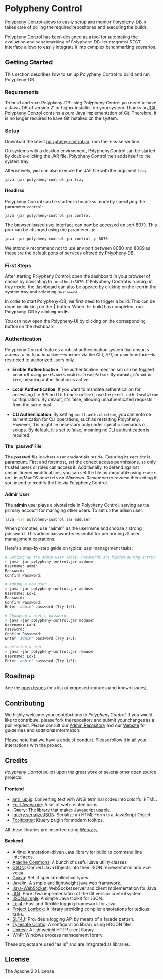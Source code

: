 # Polypheny Control
Polypheny Control allows to easily setup and monitor Polypheny-DB. It takes care of pulling the required repositories and executing the builds.

Polypheny Control has been designed as a tool for automating the evaluation and benchmarking of Polypheny-DB. Its integrated REST interface allows to easily integrate it into complex benchmarking scenarios.


## Getting Started
This section describes how to set up Polypheny Control to build and run Polypheny-DB.


### Requirements
To build and start Polypheny-DB using Polypheny Control you need to have a Java JDK of version 21 or higher installed on your system.
Thanks to [JGit](https://eclipse.dev/jgit/), Polypheny Control contains a pure Java implementation of Git. Therefore, it is no longer required to have Git installed on the system.


### Setup
Download the latest [polypheny-control.jar](https://github.com/polypheny/Polypheny-Control/releases/latest) from the release section. 

On systems with a desktop environment, Polypheny Control can be started by double-clicking the JAR file. Polypheny Control then adds itself to the system tray.

Alternatively, you can also execute the JAR file with the argument `tray`:
```
java -jar polypheny-control.jar tray
```

#### Headless

Polypheny Control can be started in headless mode by specifying the parameter `control`:

```
java -jar polypheny-control.jar control
```

The browser-based user interface can now be accessed on port 8070. This port can be changed using the parameter `-p`:

```
java -jar polypheny-control.jar control -p 8070
```

We strongly recommend not to use any port between 8080 and 8089 as these are the default ports of services offered by Polypheny-DB.


### First Steps

After starting Polypheny Control, open the dashboard in your browser of choice by navigating to `localhost:8070`. If Polypheny Control is running in tray mode, the dashboard can also be opened by clicking on the icon in the system tray and selecting `dashboard`.

In order to start Polypheny-DB, we first need to trigger a build. This can be done by clicking on the :arrows_counterclockwise: button. When the build has completed, run Polypheny-DB by clicking on :arrow_forward:.

You can now open the Polypheny-UI by clicking on the corresponding button on the dashboard.

### Authentication

Polypheny Control features a robust authentication system that ensures access to its functionalities—whether via the CLI, API, or user interface—is restricted to authorized users only.

- **Enable Authentication**: The authentication mechanism can be toggled on or off using `pcrtl.auth.enable=(true|false)`. By default, it's set to `true`, meaning authentication is active.

- **Local Authentication**: If you want to mandate authentication for accessing the API and UI from `localhost`, use the `pcrtl.auth.local=true` configuration. By default, it's false, allowing unauthenticated requests from the same host.

- **CLI Authentication**: By setting `pcrtl.auth.cli=true`, you can enforce authentication for CLI operations, such as restarting Polypheny. However, this might be necessary only under specific scenarios or setups. By default, it is set to false, meaning no CLI authentication is required.

#### The 'passwd' File

The **passwd** file is where user credentials reside. Ensuring its security is paramount. First and foremost, set the correct access permissions, so only trusted users or roles can access it. Additionally, to defend against unsanctioned modifications, you can set the file as immutable using `chattr` on Linux/MacOS or `attrib` on Windows. Remember to reverse this setting if you intend to modify the file via Polypheny Control.

#### Admin User

The **admin** user plays a pivotal role in Polypheny Control, serving as the primary account for managing other users. To set up the admin user:

```bash
java -jar polypheny-control.jar adduser
```

When prompted, use "admin" as the username and choose a strong password. This admin password is essential for performing all user management operations.

Here's a step-by-step guide on typical user management tasks:

```bash
# Setting up the admin user (Note: Passwords are hidden during entry)
> java -jar polypheny-control.jar adduser
Username: admin
Password: 
Confirm Password: 

# Adding a new user
> java -jar polypheny-control.jar adduser
Username: Loki
Password: 
Confirm Password: 
Enter 'admin' password (Try 1/3):

# Changing a user's password
> java -jar polypheny-control.jar moduser
Username: Loki
Password: 
Confirm Password: 
Enter 'admin' password (Try 1/3):

# Deleting a user
> java -jar polypheny-control.jar remuser
Username: Loki
Enter 'admin' password (Try 1/3):
```


## Roadmap
See the [open issues](https://github.com/polypheny/Polypheny-DB/labels/A-control) for a list of proposed features (and known issues).


## Contributing
We highly welcome your contributions to _Polypheny Control_. If you would like to contribute, please fork the repository and submit your changes as a pull request. Please consult our [Admin Repository](https://github.com/polypheny/Admin) and our [Website](https://polypheny.org) for guidelines and additional information.

Please note that we have a [code of conduct](https://github.com/polypheny/Admin/blob/master/CODE_OF_CONDUCT.md). Please follow it in all your interactions with the project. 


## Credits
_Polypheny Control_ builds upon the great work of several other open source projects:


#### Frontend
* [ansi_up.js](https://github.com/drudru/ansi_up): Converting text with ANSI terminal codes into colorful HTML.
* [Font Awesome](https://fontawesome.com/): A set of web-related icons.
* [jQuery](https://jquery.com/): The library that makes Javascript usable.
* [jquery.serializeJSON](https://github.com/marioizquierdo/jquery.serializeJSON): Serialize an HTML Form to a JavaScript Object.
* [Tooltipster](https://calebjacob.github.io/tooltipster/): jQuery plugin for modern tooltips.

All these libraries are imported using [WebJars](https://www.webjars.org/).


#### Backend
* [Airline](https://rvesse.github.io/airline/): Annotation-driven Java library for building command line interfaces.
* [Apache Commons](http://commons.apache.org/): A bunch of useful Java utility classes.
* [GSON](https://github.com/google/gson): Convert Java Objects into their JSON representation and vice versa.
* [Guava](https://github.com/google/guava): Set of special collection types.
* [Javalin](https://javalin.io/): A simple and lightweight java web framework.
* [Java-WebSocket](http://tootallnate.github.io/Java-WebSocket/): WebSocket server and client implementation for Java.
* [JGit](https://www.eclipse.org/jgit/): Pure Java implementation of the Git version control system.
* [JSON.simple](https://code.google.com/archive/p/json-simple/): A simple Java toolkit for JSON.
* [Log4j](https://logging.apache.org/log4j/2.x/): Fast and flexible logging framework for Java.
* [Project Lombok](https://projectlombok.org/): A library providing compiler annotations for tedious tasks.
* [SLF4J](http://www.slf4j.org/): Provides a logging API by means of a facade pattern.
* [Typesafe Config](https://lightbend.github.io/config/): A configuration library using HOCON files.
* [Unirest](http://kong.github.io/unirest-java/): A lightweight HTTP client library.
* [WinP](http://winp.kohsuke.org/): Windows process management library.

These projects are used "as is" and are integrated as libraries.


## License
The Apache 2.0 License
